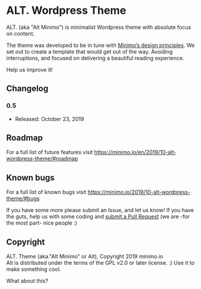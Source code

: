 # ALT. Wordpress Theme

ALT. (aka "Alt Minimo") is minimalist Wordpress theme with absolute focus on content.

The theme was developed to be in tune with [Mínimo’s design principles](https://minimo.io/manifiesto/).
We set out to create a template that would get out of the way. Avoiding interruptions, and focused on delivering a beautiful reading experience.

Help us improve it!

## Changelog

### 0.5
* Released: October 23, 2019

## Roadmap
For a full list of future features visit https://minimo.io/en/2019/10-alt-wordpress-theme/#roadmap

## Known bugs
For a full list of known bugs visit https://minimo.io/2019/10-alt-wordpress-theme/#bugs

If you have some more please submit an Issue, and let us know! If you have the guts, help us with some coding and [submit a Pull Request](https://github.com/minimo-io/alt-wordpress-theme/pulls) (we are -for the most part- nice people :)

## Copyright

ALT. Theme (aka."Alt Minimo" or Alt), Copyright 2019 minimo.io
<br>
Alt is distributed under the terms of the GPL v2.0 or later license. :) Use it to make something cool.

What about this?
